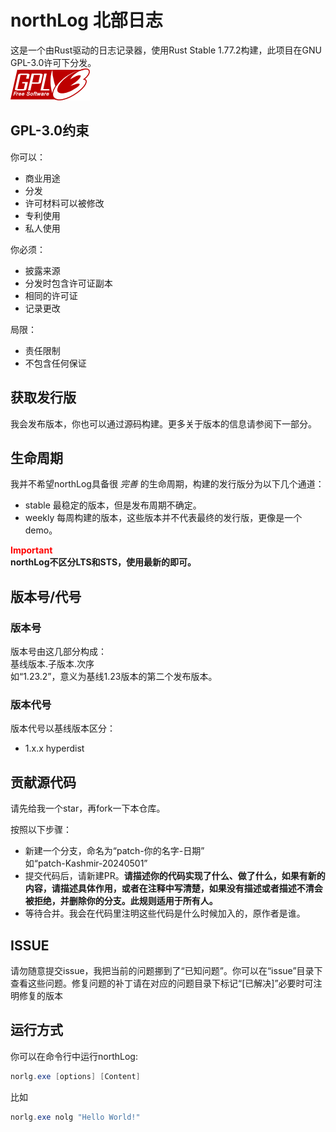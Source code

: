 # northLog 北部日志
这是一个由Rust驱动的日志记录器，使用Rust Stable 1.77.2构建，此项目在GNU GPL-3.0许可下分发。  
![图片](docs/img/gplv3-127x51.png "GNU GPL-3.0")

## GPL-3.0约束
你可以：
* 商业用途
* 分发
* 许可材料可以被修改
* 专利使用
* 私人使用

你必须：
* 披露来源
* 分发时包含许可证副本
* 相同的许可证
* 记录更改

局限：
* 责任限制
* 不包含任何保证

## 获取发行版
我会发布版本，你也可以通过源码构建。更多关于版本的信息请参阅下一部分。

## 生命周期
我并不希望northLog具备很 *完善* 的生命周期，构建的发行版分为以下几个通道：

* stable 最稳定的版本，但是发布周期不确定。
* weekly 每周构建的版本，这些版本并不代表最终的发行版，更像是一个demo。

<font color=red>**Important**</font>  
**northLog不区分LTS和STS，使用最新的即可。**

## 版本号/代号

### 版本号
版本号由这几部分构成：  
基线版本.子版本.次序  
如“1.23.2”，意义为基线1.23版本的第二个发布版本。

### 版本代号
版本代号以基线版本区分：
* 1.x.x hyperdist


## 贡献源代码
请先给我一个star，再fork一下本仓库。

按照以下步骤：
* 新建一个分支，命名为“patch-你的名字-日期”  
如“patch-Kashmir-20240501”
* 提交代码后，请新建PR。**请描述你的代码实现了什么、做了什么，如果有新的内容，请描述具体作用，或者在注释中写清楚，如果没有描述或者描述不清会被拒绝，并删除你的分支。此规则适用于所有人。**
* 等待合并。我会在代码里注明这些代码是什么时候加入的，原作者是谁。

## ISSUE
请勿随意提交issue，我把当前的问题挪到了“已知问题”。你可以在“issue”目录下查看这些问题。修复问题的补丁请在对应的问题目录下标记“[已解决]”必要时可注明修复的版本

## 运行方式
你可以在命令行中运行northLog:

```Powershell
norlg.exe [options] [Content]
```
比如
```Powershell
norlg.exe nolg "Hello World!"
```